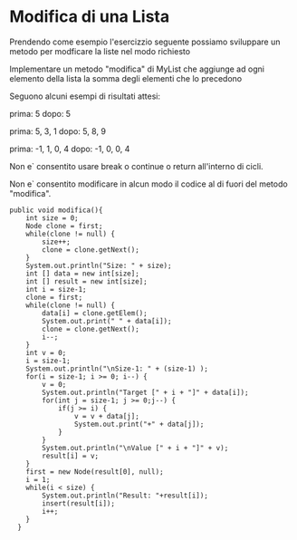 # Modifica di una Lista

Prendendo come esempio l'esercizzio seguente possiamo sviluppare un metodo per modficare la liste nel modo richiesto

Implementare un metodo "modifica" di MyList che aggiunge ad ogni elemento della 
lista la somma degli elementi che lo precedono

Seguono alcuni esempi di risultati attesi:

prima: 5
dopo: 5

prima: 5, 3, 1
dopo: 5, 8, 9

prima: -1, 1, 0, 4
dopo: -1, 0, 0, 4

Non e` consentito usare break o continue o return all'interno di
cicli.

Non e` consentito modificare in alcun modo il codice al di fuori
del metodo "modifica".
```
public void modifica(){
    int size = 0;
    Node clone = first;
    while(clone != null) {
    	size++;
    	clone = clone.getNext();
    }
    System.out.println("Size: " + size);
    int [] data = new int[size];
    int [] result = new int[size];
    int i = size-1;
    clone = first;
    while(clone != null) {
    	data[i] = clone.getElem();
    	System.out.print(" " + data[i]);
    	clone = clone.getNext();
    	i--;
    }
    int v = 0;
    i = size-1;
    System.out.println("\nSize-1: " + (size-1) );
    for(i = size-1; i >= 0; i--) {
    	v = 0;
    	System.out.println("Target [" + i + "]" + data[i]);
    	for(int j = size-1; j >= 0;j--) {
    		if(j >= i) {
    			v = v + data[j];
    			System.out.print("+" + data[j]);
    		}
    	}
    	System.out.println("\nValue [" + i + "]" + v);
    	result[i] = v;
    }
    first = new Node(result[0], null);
    i = 1;
    while(i < size) {
    	System.out.println("Result: "+result[i]);
    	insert(result[i]);
    	i++;
    }
  }
  ```
